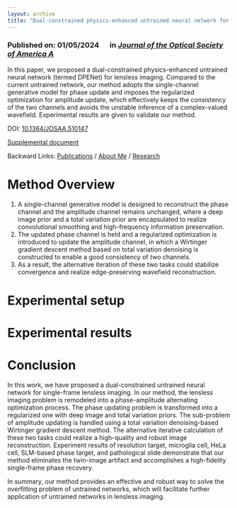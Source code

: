 ```yaml
---
layout: archive
title: "Dual-constrained physics-enhanced untrained neural network for lensless imaging"
---
```


### Published on: 01/05/2024 &emsp; in [*Journal of the Optical Society of America A*](https://opg.optica.org/josaa/home.cfm)

In this paper, we proposed a dual-constrained physics-enhanced untrained neural network (termed DPENet) for lensless imaging. Compared to the current untrained network, our method adopts the single-channel generative model for phase update and imposes the regularized optimization for amplitude update, which effectively keeps the consistency of the two channels and avoids the unstable inference of a complex-valued wavefield. Experimental results are given to validate our method.

DOI: [10.1364/JOSAA.510147](https://doi.org/10.1364/JOSAA.510147)

[Supplemental document](../publications/materials/supp_for_DPENet.pdf)

Backward Links: [Publications](../_pages/publications.md) / [About Me](../_pages/about.md) / [Research](../_pages/research.md)

# Method Overview

1. A single-channel generative model is designed to reconstruct the phase channel and the amplitude channel remains unchanged, where a deep image prior and a total variation prior are encapsulated to realize convolutional smoothing and high-frequency information preservation.
2. The updated phase channel is held and a regularized optimization is introduced to update the amplitude channel, in which a Wirtinger gradient descent method based on total variation denoising is constructed to enable a good consistency of two channels.
3. As a result, the alternative iteration of these two tasks could stabilize convergence and realize edge-preserving wavefield reconstruction. 

# Experimental setup

# Experimental results

# Conclusion

In this work, we have proposed a dual-constrained untrained neural network for single-frame lensless imaging. In our method, the lensless imaging problem is remodeled into a phase-amplitude alternating optimization process. The phase updating problem is transformed into a regularized one with deep image and total variation priors. The sub-problem of amplitude updating is handled using a total variation denoising-based Wirtinger gradient descent method. The alternative iterative calculation of these two tasks could realize a high-quality and robust image reconstruction. Experiment results of resolution target, microglia cell, HeLa cell, SLM-based phase target, and pathological slide demonstrate that our method eliminates the twin-image artifact and accomplishes a high-fidelity single-frame phase recovery. 

In summary, our method provides an effective and robust way to solve the overfitting problem of untrained networks, which will facilitate further application of untrained networks in lensless imaging.



